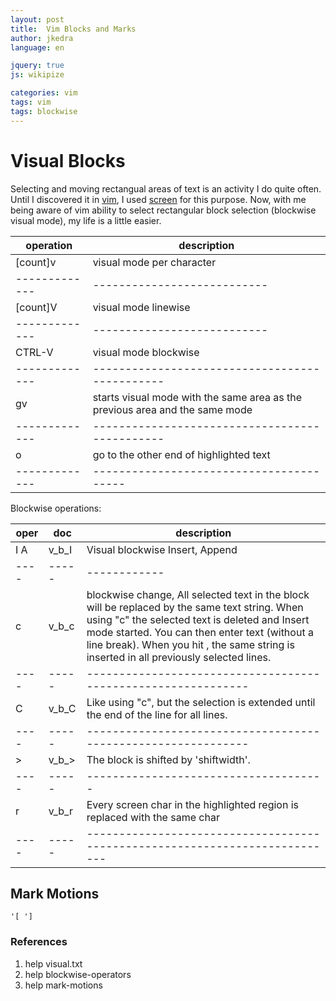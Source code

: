 ```yaml
---
layout: post
title:  Vim Blocks and Marks
author: jkedra
language: en

jquery: true
js: wikipize

categories: vim
tags: vim
tags: blockwise
---
```


# Visual Blocks

Selecting and moving rectangual areas of text is an activity
I do quite often. Until I discovered it in [vim], I used
[screen] for this purpose. Now, with me being aware
of vim ability to select rectangular block selection
(blockwise visual mode), my life is a little easier.

 operation   | description               
-------------|---------------------------
  [count]v   | visual mode per character 
-------------|---------------------------
  [count]V   | visual mode linewise      
-------------|---------------------------
  CTRL-V     |  visual mode blockwise    
-------------|----------------------------------------------
  gv         | starts visual mode with the same area as the  previous area and the same mode
-------------|----------------------------------------------
  o          | go to the other end of highlighted text
-------------|----------------------------------------

Blockwise operations:

oper| doc | description
----|-----|------------
I A |v_b_I|Visual blockwise Insert, Append
----|-----|------------
c   |v_b_c| blockwise change, All selected text in the block will be replaced by the same text string.  When using "c" the selected text is deleted and Insert mode started.  You can then enter text (without a line break).  When you hit <Esc>, the same string is inserted in all previously selected lines.
----|-----|-------------------------------------------------------------
C   |v_b_C| Like using "c", but the selection is extended until the end of the line for all lines.
----|-----|-------------------------------------------------------------
>   |v_b_>| The block is shifted by 'shiftwidth'.
----|-----|-------------------------------------
r   |v_b_r| Every screen char in the highlighted region is replaced with the same char
----|-----|---------------------------------------------------------------------------

## Mark Motions

    '[ ']

### References
1. help visual.txt
2. help blockwise-operators
3. help mark-motions

[vim]:		we:Vim_(text_editor)
[screen]:	we:GNU_Screen 


